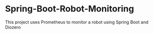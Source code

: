 # Spring-Boot-Robot-Monitoring
This project uses Prometheus to monitor a robot using Spring Boot and Diozero
